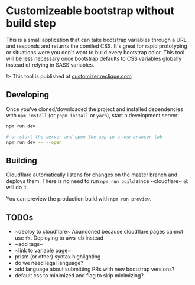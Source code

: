 # Customizeable bootstrap without build step

This is a small application that can take bootstrap variables through a URL and responds and returns the comiled CSS. It's great for rapid prototyping or situations were you don't want to build every bootstrap color. This tool will be less necessary once bootstrap defaults to CSS variables globally instead of relying in SASS variables.

!> This tool is published at [customizer.reclique.com](https://customizer.reclique.com)


## Developing

Once you've cloned/downloaded the project and installed dependencies with `npm install` (or `pnpm install` or `yarn`), start a development server:

```bash
npm run dev

# or start the server and open the app in a new browser tab
npm run dev -- --open
```

## Building

Cloudflare automatically listens for changes on the master branch and deploys them. There is no need to run `npm run build` since ~cloudflare~ `eb` will do it.

You can preview the production build with `npm run preview`.

## TODOs

* ~deploy to cloudflare~ Abandoned because cloudflare pages cannot use `fs`. Deploying to aws-eb instead
* ~add tags~
* ~link to variable page~
* prism (or other) syntax highlighting
* do we need legal language?
* add language about submitting PRs with new bootstrap versions?
* default css to minimized and flag to skip minimizing?